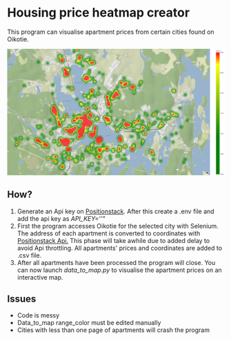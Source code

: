 ﻿# Housing price heatmap creator
This program can visualise apartment prices from certain cities found on Oikotie. 

![heatmap_of_jyvaskyla](heatmap_example.PNG)

## How?
1. Generate an Api key on [Positionstack]( http://api.positionstack.com). After this create a .env file and add the api key as *API_KEY=''"*
2. First the program accesses Oikotie for the selected city with Selenium. The address of each apartment is converted to coordinates with [Positionstack Api.]( http://api.positionstack.com) This phase will take awhile due to added delay to avoid Api throttling. All apartments' prices and coordinates are added to .csv file. 
3. After all apartments have been processed the program will close. You can now launch *data_to_map.py* to visualise the apartment prices on an interactive map.

## Issues

 - Code is messy
 - Data_to_map range_color must be edited manually
 - Cities with less than one page of apartments will crash the program

